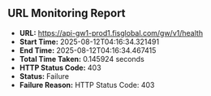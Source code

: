 ## URL Monitoring Report

- **URL:** https://api-gw1-prod1.fisglobal.com/gw/v1/health
- **Start Time:** 2025-08-12T04:16:34.321491
- **End Time:** 2025-08-12T04:16:34.467415
- **Total Time Taken:** 0.145924 seconds
- **HTTP Status Code:** 403
- **Status:** Failure
- **Failure Reason:** HTTP Status Code: 403
